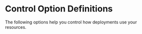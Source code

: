 # Control Option Definitions

The following options help you control how deployments use your resources.
